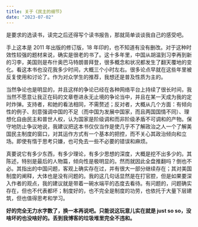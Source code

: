 ```yaml
---
title: 关于《民主的细节》
date: "2023-07-02"
---
```


<!-- Google tag (gtag.js) -->
<script async src="https://www.googletagmanager.com/gtag/js?id=G-P8BK01ELC3"></script>
<script>
  window.dataLayer = window.dataLayer || [];
  function gtag(){dataLayer.push(arguments);}
  gtag('js', new Date());

  gtag('config', 'G-P8BK01ELC3');
</script>

是要求的选读书，读完之后还得写个读书报告，那就简单谈谈我自己的感受吧。

手上这本是 2011 年出版的修订版，18 年印的，也不知道有没有删改。对于这种时效性较强的题材来说，确实是很老的书了。这十多年里，中国从胡温到习李再到新的习李，美国则是布什奥巴马特朗普拜登，很多概念和状况都发生了翻天覆地的变化。看这本书也没花我多少时间，大概三个小时左右。很多论点早就在这些年里被反复使用和讨论了。作为对众学生的推荐，我想还是普及性质为主的。

当然争论也是明显的，并且这样的争论已经在各种网络平台上持续了很长时间，我当然不愿意让我正在码的文章卷进永无止境的争论当中，并且在某一天成为我的定时炸弹。支持者，和她的看法相同，不需赘述；反对者，大概从几个方面：有倾向性的例子、刻意强调中国的不足（而中国为发展中国家，而且两国国情不同）、理想化自由民主和普世人权，认为国家是阶级调和而非阶级矛盾不可调和的产物。保守地防止争议地说，我建议把这本书仅仅当作是使几乎不了解政治之人一个了解美国民主制度的窗口，对其运作方式有一个基本的把控，而不关心其政治倾向和立场。即使有惰于思考只嫌，也可免去一些不必要的错误和麻烦。

真要说它有多少东西，有多少理论，有多少思想的深度，大概是挖不出多少的。其陈述，特别是最后的人物篇，倾向性是极明显的。然而就因此全盘推翻吗？倒也不必。其指出的中国问题，客观上确实存在过，并有很大一部分继续存在；其对美国制度的阐释，大体也是没有问题的。我的这几句话显然是在打官腔，但是如果要深入作者的观点，我的建议就是带着一碗水端平的态度去看待。有问题的，问题确实存在，但也不代表都坏；制度好的，也不完全是制度的功劳，也依托于大量下层建筑，但也值得思考和学习。

**好的完全无力水字数了，换一本再说吧。只能说这玩意儿实在就是 just so so，没啥坏的也没啥好的。丢到我博客的垃圾堆里完全不违和。**